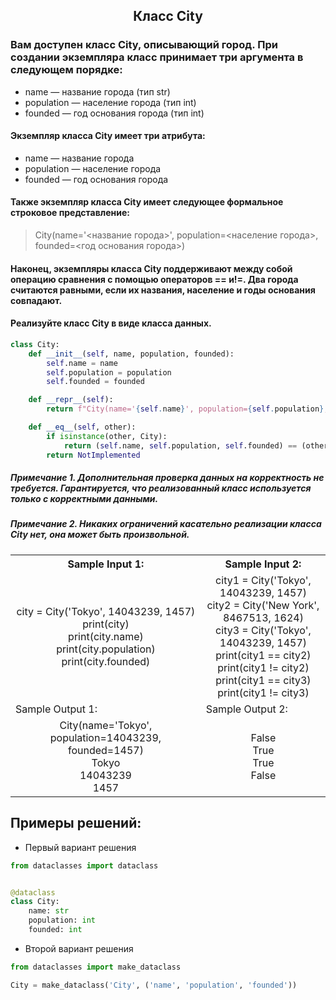 <h2 style="text-align:center">Класс City</h2>

### Вам доступен класс City, описывающий город. При создании экземпляра класс принимает три аргумента в следующем порядке:

* name — название города (тип str)
* population — население города (тип int)
* founded — год основания города (тип int)
#### Экземпляр класса City имеет три атрибута:

* name — название города
* population — население города
* founded — год основания города
#### Также экземпляр класса City имеет следующее формальное строковое представление:

> City(name='<название города>', population=<население города>, founded=<год основания города>)
#### Наконец, экземпляры класса City поддерживают между собой операцию сравнения с помощью операторов == и!=. Два города считаются равными, если их названия, население и годы основания совпадают.

#### Реализуйте класс City в виде класса данных.
```python 
class City:
    def __init__(self, name, population, founded):
        self.name = name
        self.population = population
        self.founded = founded

    def __repr__(self):
        return f"City(name='{self.name}', population={self.population}, founded={self.founded})"

    def __eq__(self, other):
        if isinstance(other, City):
            return (self.name, self.population, self.founded) == (other.name, other.population, other.founded)
        return NotImplemented
```

##### Примечание 1. Дополнительная проверка данных на корректность не требуется. Гарантируется, что реализованный класс используется только с корректными данными.

##### Примечание 2. Никаких ограничений касательно реализации класса City нет, она может быть произвольной.

<table align="center">
  <tbody>
    <tr>
      <th>Sample Input 1: </th>
      <th>Sample Input 2: </th>
    </tr>
    <tr>
      <td align="center">city = City('Tokyo', 14043239, 1457)<br>
                          print(city)<br>
                          print(city.name)<br>
                          print(city.population)<br>
                          print(city.founded)<br></td>
      <td align="center">city1 = City('Tokyo', 14043239, 1457)<br>
                          city2 = City('New York', 8467513, 1624)<br>
                          city3 = City('Tokyo', 14043239, 1457)<br>
                          print(city1 == city2)<br>
                          print(city1 != city2)<br>
                          print(city1 == city3)<br>
                          print(city1 != city3)<br></td>
    </tr>
    <tr>
      <td>Sample Output 1:</td>
      <td>Sample Output 2:</td>
      </tr>
    <tr>
      <td align="center">
                        City(name='Tokyo', population=14043239, founded=1457)<br>
                        Tokyo<br>
                        14043239<br>
                        1457<br>
      </td>
      <td align="center">
                        False<br>
                        True<br>
                        True<br>
                        False<br>
      </td>
    </tr>
  </tbody>
</table>



## Примеры решений:
* Первый вариант решения
```python
from dataclasses import dataclass


@dataclass
class City:
    name: str
    population: int
    founded: int
```
* Второй вариант решения

```python
from dataclasses import make_dataclass

City = make_dataclass('City', ('name', 'population', 'founded'))
```


